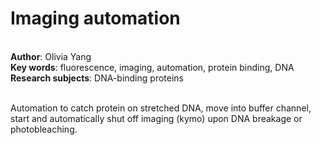 <h1>Imaging automation</h1><br>
<b>Author</b>: Olivia Yang<br>
<b>Key words</b>: fluorescence, imaging, automation, protein binding, DNA<br>
<b>Research subjects</b>: DNA-binding proteins<br>
<br>
<p>Automation to catch protein on stretched DNA, move into buffer channel, start and automatically shut off imaging (kymo) upon DNA breakage or photobleaching.<br></p><br><br>
<br>

